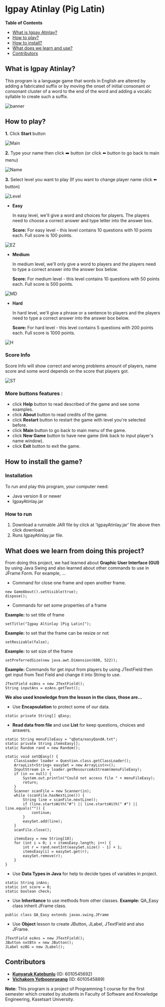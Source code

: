 # Igpay Atinlay (Pig Latin)

**Table of Contents**
- [What is Igpay Atinlay?](#what-is-igpay-atinlay)
- [How to play?](#how-to-play)
- [How to install?](#how-to-install-the-game)
- [What does we learn and use?](#what-does-we-learn-from-doing-this-project)
- [Contributors](#contributors)

## What is Igpay Atinlay?
This program is a language game that words in English are altered by adding a fabricated suffix or by moving the onset of initial consonant or consonant cluster of a word to the end of the word and adding a vocalic syllable to create such a suffix.
    
![banner](gameScreenShotandFont/Banner.png)

## How to play?
**1.** Click **Start** button

![Main](gameScreenShotandFont/Frame1.png)

**2.** Type your name then click :arrow_right: button (or click :arrow_left: button to go back to main menu)

![Name](gameScreenShotandFont/Frame4.png)

**3.** Select level you want to play (If you want to change player name click :arrow_left: button)

![Level](gameScreenShotandFont/Frame5.png)

- **Easy**

    In easy level, we'll give a word and choices for players. The players need to choose a correct answer and type letter into the answer box.
    
    **Score:**
    For easy level -  this level contains 10 questions with 10 points each. Full score is 100 points.
        
![EZ](gameScreenShotandFont/Frame6.png)
        
- **Medium**

    In medium level, we'll only give a word to players and the players need to type a correct answer into the answer box below.
    
    **Score:**
    For medium level - this level contains 10 questions with 50 points each. Full score is 500 points.
    
![MD](gameScreenShotandFont/Frame8.png)
    
- **Hard**

    In hard level, we'll give a phrase or a sentence to players and the players need to type a correct answer into the answer box below.
    
    **Score:**
    For hard level - this level contains 5 questions with 200 points each. Full score is 1000 points.
        
![H](gameScreenShotandFont/Frame7.png)
        
    
### Score Info 
Score Info will show correct and wrong problems amount of players, name score and some word depends on the score that players got.
    
![ST](gameScreenShotandFont/Frame9.png)
    
### More buttons features :
- click **Help** button to read described of the game and see some examples.
- click **About** button to read credits of the game.
- click **Restart** button to restart the game with level you're selected before.
- click **Main** button to go back to main menu of the game.
- click **New Game** button to have new game (link back to input player's name window).
- click **Exit** button to exit the game.

## How to install the game?
### Installation
To run and play this program, your computer need:
 - Java version 8 or newer
 - IgpayAtinlay.jar
 
 ### How to run
 1. Download a runnable JAR file by click at 'IgpayAtinlay.jar' file above then click download.
 2. Runs IgpayAtinlay.jar file.

## What does we learn from doing this project?
From doing this project, we had learned about **Graphic User Interface (GUI)** by using Java Swing and also learned about other commands to use in JFrame Form. For example, ...
- Command for close one frame and open another frame.
```
new GameAbout().setVisible(true);
dispose();
```
- Commands for set some properties of a frame

**Example:** to set title of frame
```
setTitle("Igpay Altinlay [Pig Latin]");
```
**Example:** to set that the frame can be resize or not
 ```
setResizable(false);
```
**Example:** to set size of the frame
```
setPreferredSize(new java.awt.Dimension(600, 522));
```
**Example:** Commands for get input from players by using JTextField then get input from Text Field and change it into String to use.
```
JTextField ezAns = new JTextField();
String inputAns = ezAns.getText();
```

**We also used knowledge from the lesson in the class, those are…**
- Use **Encapsulation** to protect some of our data.
```
static private String[] qEasy;
```
- **Read data from file** and use **List** for keep questions, choices and answers.
```
static String menuFileEasy = "qData/easyQandA.txt";
static private String itemsEasy[];
static Random rand = new Random();

static void setQEasy() {
    ClassLoader loader = Question.class.getClassLoader();
    ArrayList<String> easySet = new ArrayList<>();
    InputStream in = loader.getResourceAsStream(menuFileEasy);
    if (in == null) {
        System.out.println("Could not access file " + menuFileEasy);
        return;
    }
    Scanner scanFile = new Scanner(in);
    while (scanFile.hasNextLine()) {
        String line = scanFile.nextLine();
        if (line.startsWith("#") || line.startsWith(" #") || line.equals("")) {
            continue;
        }
        easySet.add(line);
    }
    scanFile.close();

    itemsEasy = new String[10];
    for (int i = 0; i < itemsEasy.length; i++) {
        int r = rand.nextInt(easySet.size() - 1) + 1;
        itemsEasy[i] = easySet.get(r);
        easySet.remove(r);
    }
}
```
- Use **Data Types in Java** for help to decide types of variables in project.
```
static String inAns;
static int score = 0;
static boolean check;
```
- Use **Inheritance** to use methods from other classes.
**Example:** QA_Easy class inherit JFrame class.
```
public class QA_Easy extends javax.swing.JFrame
```
- Use **Object** lesson to create JButton, JLabel, JTextField and also JFrame.
```
JTextField ezAns = new JTextField();
JButton nxtBtn = new JButton();
JLabel ezBG = new JLabel();
```

## Contributors
   - [**Kunyaruk Katebunlu**](https://github.com/NokKbl) (ID: 6010545692)
   - [**Vichakorn Yotboonrueang**](https://github.com/Newaz2542) (ID: 6010545889)
   
   **Note:**
    This program is a project of Programming 1 course for the first semester which created by students in Faculty of Software and Knowledge Engineering, Kasetsart University.
